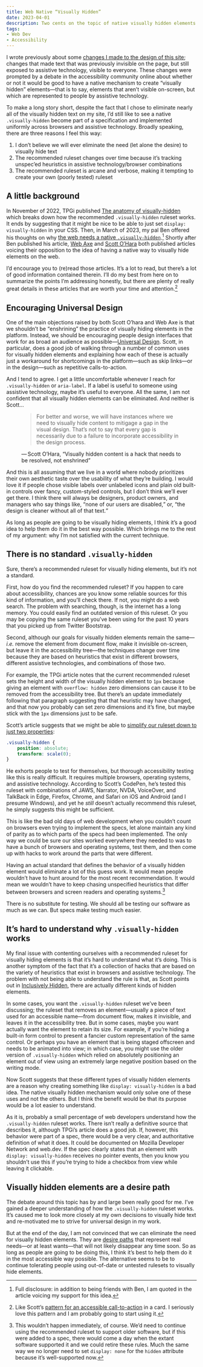 ```yaml
---
title: Web Native “Visually Hidden”
date: 2023-04-01
description: Two cents on the topic of native visually hidden elements for the web. You didn’t ask for it, but I delivered anyway.
tags:
- Web Dev
- Accessibility
---
```


I wrote previously about some [changes I made to the design of this site](/weblog/2023/towards-visibility/); changes that made text that was previously invisible on the page, but still exposed to assistive technology, visible to everyone. These changes were prompted by a debate in the accessibility community online about whether or not it would be good to have a native mechanism to create <q>visually hidden</q> elements—that is to say, elements that aren’t visible on-screen, but which are represented to people by assistive technology.

To make a long story short, despite the fact that I chose to eliminate nearly all of the visually hidden text on my site, I’d still like to see a native `.visually-hidden` become part of a specification and implemented uniformly across browsers and assistive technology. Broadly speaking, there are three reasons I feel this way:

1. I don’t believe we will ever eliminate the need (let alone the desire) to visually hide text
2. The recommended ruleset changes over time because it’s tracking unspec’ed heuristics in assistive technology/browser combinations
3. The recommended ruleset is arcane and verbose, making it tempting to create your own (poorly tested) ruleset

## A little background

In November of 2022, TPGi published [The anatomy of visually-hidden](https://www.tpgi.com/the-anatomy-of-visually-hidden/) which breaks down how the recommended `.visually-hidden` ruleset works. It ends by suggesting that it might be nice to be able to just set `display: visually-hidden` in your CSS. Then, in March of 2023, my pal Ben offered his thoughts on why [the web needs a native `.visually-hidden`](https://benmyers.dev/blog/native-visually-hidden/).[^1] Shortly after Ben published his article, [Web Axe](http://www.webaxe.org/we-dont-need-visually-hidden/) and [Scott O’Hara](https://www.scottohara.me/blog/2023/03/21/visually-hidden-hack.html) both published articles voicing their opposition to the idea of having a native way to visually hide elements on the web.

I’d encourage you to (re)read those articles. It’s a lot to read, but there’s a lot of good information contained therein. I’ll do my best from here on to summarize the points I’m addressing honestly, but there are plenty of really great details in these articles that are worth your time and attention.[^2]

## Encouraging Universal Design

One of the main objections raised by both Scott O’hara and Web Axe is that we shouldn’t be <q>enshrining</q> the practice of visually hiding elements in the platform. Instead, we should be encouraging people design interfaces that work for as broad an audience as possible—[Universal Design](https://universaldesign.ie/what-is-universal-design/). Scott, in particular, does a good job of walking through a number of common uses for visually hidden elements and explaining how each of these is actually just a workaround for shortcomings in the platform—such as skip links—or in the design—such as repetitive calls-to-action.

And I tend to agree. I get a little uncomfortable whenever I reach for `.visually-hidden` or `aria-label`. If a label is useful to someone using assistive technology, maybe it’s useful to everyone. All the same, I am not confident that all visually hidden elements can be eliminated. And neither is Scott…

<figure>
<blockquote>
For better and worse, we will have instances where we need to visually hide content to mitigage a gap in the visual design. That’s not to say that every gap is necessarily due to a failure to incorporate accessibility in the design process.
</blockquote>
<figcaption>&#x2015;&#x202F;Scott O’Hara, <q>Visually hidden content is a hack that needs to be resolved, not enshrined</q></figcaption>
</figure>
And this is all assuming that we live in a world where nobody prioritizes their own aesthetic taste over the usability of what they’re building. I would love it if people chose visible labels over unlabeled icons and plain old built-in controls over fancy, custom-styled controls, but I don’t think we’ll ever get there. I think there will always be designers, product owners, and managers who say things like, <q>none of our users are disabled,</q> or, <q>the design is cleaner without all of that text.</q>

As long as people are going to be visually hiding elements, I think it’s a good idea to help them do it in the best way possible. Which brings me to the rest of my argument: why I’m not satisfied with the current technique.

## There is no standard `.visually-hidden`

Sure, there’s a recommended ruleset for visually hiding elements, but it’s not a standard.

First, how do you find the recommended ruleset? If you happen to care about accessibility, chances are you know some reliable sources for this kind of information, and you’ll check there. If not, you might do a web search. The problem with searching, though, is the internet has a long memory. You could easily find an outdated version of this ruleset. Or you may be copying the same ruleset you’ve been using for the past 10 years that you picked up from Twitter Bootstrap.

Second, although our goals for visually hidden elements remain the same—<i>i.e.</i> remove the element from document flow, make it invisible on-screen, but leave it in the accessibility tree—the techniques change over time because they are based on heuristics that exist in different browsers, different assistive technologies, and combinations of those two.

For example, the TPGi article notes that the current recommended ruleset sets the height and width of the visually hidden element to `1px` because giving an element with `overflow: hidden` zero dimensions can cause it to be removed from the accessibility tree. But there’s an update immediately following that paragraph suggesting that that heuristic may have changed, and that now you probably can set zero dimensions and it’s fine, but maybe stick with the `1px` dimensions just to be safe.

Scott’s article suggests that we might be able to [simplify our ruleset down to just two properties](https://codepen.io/scottohara/pen/QWVOqNY):

```css
.visually-hidden {
    position: absolute;
    transform: scale(0);
}
```

He exhorts people to test for themselves, but thorough accessibility testing like this is really difficult. It requires multiple browsers, operating systems, and assistive technology. According to Scott’s CodePen, he’s tested this ruleset with combinations of JAWS, Narrator, NVDA, VoiceOver, and TalkBack in Edge, Firefox, Chrome, and Safari on iOS and Android (and I presume Windows), and yet he _still_ doesn’t actually recommend this ruleset, he simply suggests this might be sufficient.

This is like the bad old days of web development when you couldn’t count on browsers even trying to implement the specs, let alone maintain any kind of parity as to which parts of the specs had been implemented. The only way we could be sure our sites worked everywhere they needed to was to have a bunch of browsers and operating systems, test them, and then come up with hacks to work around the parts that were different.

Having an actual standard that defines the behavior of a visually hidden element would eliminate a lot of this guess work. It would mean people wouldn’t have to hunt around for the most recent recommendation. It would mean we wouldn’t have to keep chasing unspecified heuristics that differ between browsers and screen readers and operating systems.[^3]

There is no substitute for testing. We should all be testing our software as much as we can. But specs make testing much easier.

## It’s hard to understand why `.visually-hidden` works

My final issue with contenting ourselves with a recommended ruleset for visually hiding elements is that it’s hard to understand what it’s doing. This is another symptom of the fact that it’s a collection of hacks that are based on the variety of heuristics that exist in browsers and assistive technology. The problem with not being able to understand the rule is that, as Scott points out in [Inclusively Hidden](https://www.scottohara.me/blog/2017/04/14/inclusively-hidden.html), there are actually different kinds of hidden elements.

In some cases, you want the `.visually-hidden` ruleset we’ve been discussing; the ruleset that removes an element—usually a piece of text used for an accessible name—from document flow, makes it invisible, and leaves it in the accessibility tree. But in some cases, maybe you want actually want the element to retain its size. For example, if you’re hiding a built-in form control to present a fancier custom representation of the same control. Or perhaps you have an element that is being staged offscreen and needs to be animated into view; in which case, you might use the older version of `.visually-hidden` which relied on absolutely positioning an element out of view using an extremely large negative position based on the writing mode.

Now Scott suggests that these different types of visually hidden elements are a reason why creating something like `display: visually-hidden` is a bad idea. The native visually hidden mechanism would only solve one of these uses and not the others. But I think the benefit would be that its purpose would be a lot easier to understand.

As it is, probably a small percentage of web developers understand how the `.visually-hidden` ruleset works. There isn’t really a definitive source that describes it, although TPGi’s article does a good job. If, however, this behavior were part of a spec, there would be a very clear, and authoritative definition of what it does. It could be documented on Mozilla Developer Network and web.dev. If the spec clearly states that an element with `display: visually-hidden` receives no pointer events, then you know you shouldn’t use this if you’re trying to hide a checkbox from view while leaving it clickable.

## Visually hidden elements are a desire path

The debate around this topic has by and large been really good for me. I’ve gained a deeper understanding of how the `.visually-hidden` ruleset works. It’s caused me to look more closely at my own decisions to visually hide text and re-motivated me to strive for universal design in my work.

But at the end of the day, I am not convinced that we can eliminate the need for visually hidden elements. They are [desire paths](https://en.wikipedia.org/wiki/Desire_path) that represent real needs—or at least wants—that will not likely disappear any time soon. So as long as people are going to be doing this, I think it’s best to help them do it in the most accessible way possible. The alternative seems to be to continue tolerating people using out-of-date or untested rulesets to visually hide elements.

[^1]: Full disclosure: in addition to being friends with Ben, I am quoted in the article voicing my support for this idea.
[^2]: Like Scott’s [pattern for an accessible call-to-action](https://codepen.io/scottohara/pen/LYJgbrd) in a card. I seriously love this pattern and I am probably going to start using it.
[^3]: This wouldn’t happen immediately, of course. We’d need to continue using the recommended ruleset to support older software, but if this were added to a spec, there would come a day when the extant software supported it and we could retire these rules. Much the same way we no longer need to set `display: none` for the `hidden` attribute because it’s well-supported now.
